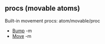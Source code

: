 ## procs (movable atoms)


Built-in movement procs:
atom/movable/proc
*   [Bump](/ref/atom/movable/proc/Bump.md) -m
*   [Move](/ref/atom/movable/proc/Move.md) -m